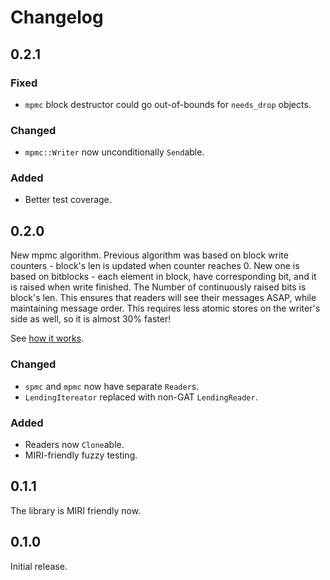 # Changelog

## 0.2.1
### Fixed
- `mpmc` block destructor could go out-of-bounds for `needs_drop` objects.

### Changed
- `mpmc::Writer` now unconditionally `Send`able.

### Added
- Better test coverage.


## 0.2.0

New mpmc algorithm. Previous algorithm was based on block write counters - block's
len is updated when counter reaches 0. New one is based on bitblocks - each element
in block, have corresponding bit, and it is raised when write finished. The Number 
of continuously raised bits is block's len. This ensures that readers will see their
messages ASAP, while maintaining message order. This requires less atomic stores
on the writer's side as well, so it is almost 30% faster!

See [how it works](doc/how_it_works.md#atomic-bitblocks-v020).

### Changed

- `spmc` and `mpmc` now have separate `Reader`s.
- `LendingItereator` replaced with non-GAT `LendingReader`.

### Added

- Readers now `Clone`able.
- MIRI-friendly fuzzy testing. 

## 0.1.1

The library is MIRI friendly now.

## 0.1.0

Initial release.